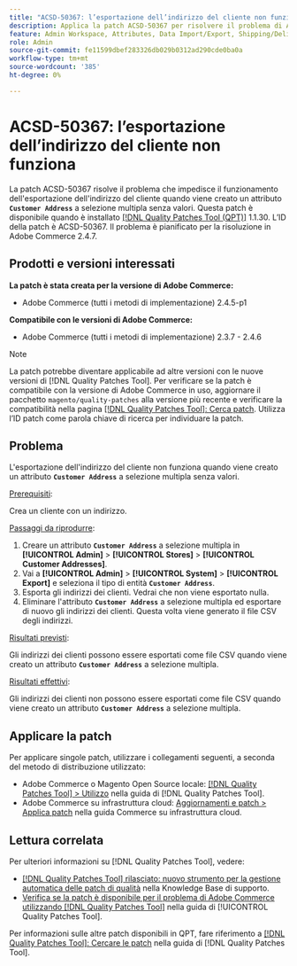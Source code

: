 ```yaml
---
title: "ACSD-50367: l’esportazione dell’indirizzo del cliente non funziona con l’attributo a selezione multipla"
description: Applica la patch ACSD-50367 per risolvere il problema di Adobe Commerce per cui l’esportazione dell’indirizzo del cliente non funziona quando viene creato un attributo **`Indirizzo del cliente`** a selezione multipla senza valori.
feature: Admin Workspace, Attributes, Data Import/Export, Shipping/Delivery
role: Admin
source-git-commit: fe11599dbef283326db029b0312ad290cde0ba0a
workflow-type: tm+mt
source-wordcount: '385'
ht-degree: 0%

---
```


# ACSD-50367: l’esportazione dell’indirizzo del cliente non funziona

La patch ACSD-50367 risolve il problema che impedisce il funzionamento dell&#39;esportazione dell&#39;indirizzo del cliente quando viene creato un attributo **`Customer Address`** a selezione multipla senza valori. Questa patch è disponibile quando è installato [[!DNL Quality Patches Tool (QPT)]](https://experienceleague.adobe.com/en/docs/commerce-knowledge-base/kb/announcements/commerce-announcements/magento-quality-patches-released-new-tool-to-self-serve-quality-patches) 1.1.30. L’ID della patch è ACSD-50367. Il problema è pianificato per la risoluzione in Adobe Commerce 2.4.7.

## Prodotti e versioni interessati

**La patch è stata creata per la versione di Adobe Commerce:**

* Adobe Commerce (tutti i metodi di implementazione) 2.4.5-p1

**Compatibile con le versioni di Adobe Commerce:**

* Adobe Commerce (tutti i metodi di implementazione) 2.3.7 - 2.4.6

>[!NOTE]
>
>La patch potrebbe diventare applicabile ad altre versioni con le nuove versioni di [!DNL Quality Patches Tool]. Per verificare se la patch è compatibile con la versione di Adobe Commerce in uso, aggiornare il pacchetto `magento/quality-patches` alla versione più recente e verificare la compatibilità nella pagina [[!DNL Quality Patches Tool]: Cerca patch](https://experienceleague.adobe.com/tools/commerce-quality-patches/index.html). Utilizza l’ID patch come parola chiave di ricerca per individuare la patch.

## Problema

L&#39;esportazione dell&#39;indirizzo del cliente non funziona quando viene creato un attributo **`Customer Address`** a selezione multipla senza valori.

<u>Prerequisiti</u>:

Crea un cliente con un indirizzo.

<u>Passaggi da riprodurre</u>:

1. Creare un attributo **`Customer Address`** a selezione multipla in **[!UICONTROL Admin]** > **[!UICONTROL Stores]** > **[!UICONTROL Customer Addresses]**.
1. Vai a **[!UICONTROL Admin]** > **[!UICONTROL System]** > **[!UICONTROL Export]** e seleziona il tipo di entità **`Customer Address`**.
1. Esporta gli indirizzi dei clienti. Vedrai che non viene esportato nulla.
1. Eliminare l&#39;attributo **`Customer Address`** a selezione multipla ed esportare di nuovo gli indirizzi dei clienti. Questa volta viene generato il file CSV degli indirizzi.

<u>Risultati previsti</u>:

Gli indirizzi dei clienti possono essere esportati come file CSV quando viene creato un attributo **`Customer Address`** a selezione multipla.

<u>Risultati effettivi</u>:

Gli indirizzi dei clienti non possono essere esportati come file CSV quando viene creato un attributo **`Customer Address`** a selezione multipla.

## Applicare la patch

Per applicare singole patch, utilizzare i collegamenti seguenti, a seconda del metodo di distribuzione utilizzato:

* Adobe Commerce o Magento Open Source locale: [[!DNL Quality Patches Tool] > Utilizzo](/help/tools/quality-patches-tool/usage.md) nella guida di [!DNL Quality Patches Tool].
* Adobe Commerce su infrastruttura cloud: [Aggiornamenti e patch > Applica patch](https://experienceleague.adobe.com/docs/commerce-cloud-service/user-guide/develop/upgrade/apply-patches.html) nella guida Commerce su infrastruttura cloud.

## Lettura correlata

Per ulteriori informazioni su [!DNL Quality Patches Tool], vedere:

* [[!DNL Quality Patches Tool] rilasciato: nuovo strumento per la gestione automatica delle patch di qualità](https://experienceleague.adobe.com/en/docs/commerce-knowledge-base/kb/announcements/commerce-announcements/magento-quality-patches-released-new-tool-to-self-serve-quality-patches) nella Knowledge Base di supporto.
* [Verifica se la patch è disponibile per il problema di Adobe Commerce utilizzando  [!DNL Quality Patches Tool]](/help/tools/quality-patches-tool/patches-available-in-qpt/check-patch-for-magento-issue-with-magento-quality-patches.md) nella guida di [!UICONTROL Quality Patches Tool].


Per informazioni sulle altre patch disponibili in QPT, fare riferimento a [[!DNL Quality Patches Tool]: Cercare le patch](https://experienceleague.adobe.com/tools/commerce-quality-patches/index.html) nella guida di [!DNL Quality Patches Tool].
